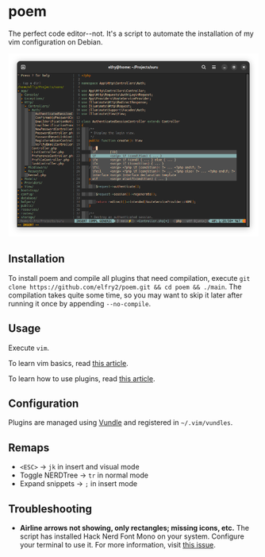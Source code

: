 # poem
The perfect code editor--not. It's a script to automate the installation of my vim configuration on Debian.

![A screenshot of the latest version](screenshots/Screenshot%20from%202023-12-18%2004-24-26.png "A screenshot of the latest version")

## Installation
To install poem and compile all plugins that need compilation, execute ```git clone https://github.com/elfry2/poem.git && cd poem && ./main```. The compilation takes quite some time, so you may want to skip it later after running it once by appending ```--no-compile```.

## Usage
Execute ```vim```.

To learn vim basics, read [this article](https://www.linuxfoundation.org/blog/blog/classic-sysadmin-vim-101-a-beginners-guide-to-vim).

To learn how to use plugins, read [this article](https://opensource.com/article/20/2/how-install-vim-plugins).

## Configuration
Plugins are managed using [Vundle](https://github.com/VundleVim/Vundle.vim) and registered in ```~/.vim/vundles```.

## Remaps 
- ```<ESC>``` -> ```jk``` in insert and visual mode
- Toggle NERDTree -> ```tr``` in normal mode
- Expand snippets -> ```;``` in insert mode

## Troubleshooting
- **Airline arrows not showing, only rectangles; missing icons, etc.** The script has installed Hack Nerd Font Mono on your system. Configure your terminal to use it. For more information, visit [this issue](https://github.com/vim-airline/vim-airline/issues/1688).
